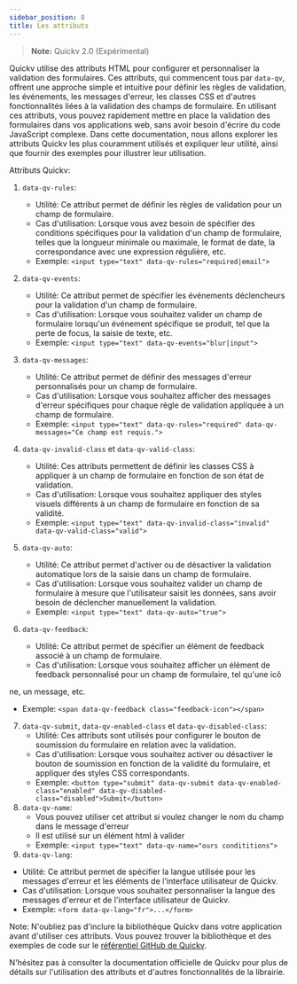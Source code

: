 ```yaml
---
sidebar_position: 8
title: Les attributs
---
```

> **Note:**  Quickv 2.0 (Expérimental)

Quickv utilise des attributs HTML pour configurer et personnaliser la validation des formulaires. Ces attributs, qui commencent tous par `data-qv`, offrent une approche simple et intuitive pour définir les règles de validation, les événements, les messages d'erreur, les classes CSS et d'autres fonctionnalités liées à la validation des champs de formulaire. En utilisant ces attributs, vous pouvez rapidement mettre en place la validation des formulaires dans vos applications web, sans avoir besoin d'écrire du code JavaScript complexe. Dans cette documentation, nous allons explorer les attributs Quickv les plus couramment utilisés et expliquer leur utilité, ainsi que fournir des exemples pour illustrer leur utilisation.

Attributs Quickv:

1. `data-qv-rules`:
   - Utilité: Ce attribut permet de définir les règles de validation pour un champ de formulaire.
   - Cas d'utilisation: Lorsque vous avez besoin de spécifier des conditions spécifiques pour la validation d'un champ de formulaire, telles que la longueur minimale ou maximale, le format de date, la correspondance avec une expression régulière, etc.
   - Exemple: `<input type="text" data-qv-rules="required|email">`

2. `data-qv-events`:
   - Utilité: Ce attribut permet de spécifier les événements déclencheurs pour la validation d'un champ de formulaire.
   - Cas d'utilisation: Lorsque vous souhaitez valider un champ de formulaire lorsqu'un événement spécifique se produit, tel que la perte de focus, la saisie de texte, etc.
   - Exemple: `<input type="text" data-qv-events="blur|input">`

3. `data-qv-messages`:
   - Utilité: Ce attribut permet de définir des messages d'erreur personnalisés pour un champ de formulaire.
   - Cas d'utilisation: Lorsque vous souhaitez afficher des messages d'erreur spécifiques pour chaque règle de validation appliquée à un champ de formulaire.
   - Exemple: `<input type="text" data-qv-rules="required" data-qv-messages="Ce champ est requis.">`

4. `data-qv-invalid-class` et `data-qv-valid-class`:
   - Utilité: Ces attributs permettent de définir les classes CSS à appliquer à un champ de formulaire en fonction de son état de validation.
   - Cas d'utilisation: Lorsque vous souhaitez appliquer des styles visuels différents à un champ de formulaire en fonction de sa validité.
   - Exemple: `<input type="text" data-qv-invalid-class="invalid" data-qv-valid-class="valid">`

5. `data-qv-auto`:
   - Utilité: Ce attribut permet d'activer ou de désactiver la validation automatique lors de la saisie dans un champ de formulaire.
   - Cas d'utilisation: Lorsque vous souhaitez valider un champ de formulaire à mesure que l'utilisateur saisit les données, sans avoir besoin de déclencher manuellement la validation.
   - Exemple: `<input type="text" data-qv-auto="true">`

6. `data-qv-feedback`:
   - Utilité: Ce attribut permet de spécifier un élément de feedback associé à un champ de formulaire.
   - Cas d'utilisation: Lorsque vous souhaitez afficher un élément de feedback personnalisé pour un champ de formulaire, tel qu'une icô

ne, un message, etc.
   - Exemple: `<span data-qv-feedback class="feedback-icon"></span>`

7. `data-qv-submit`, `data-qv-enabled-class` et `data-qv-disabled-class`:
   - Utilité: Ces attributs sont utilisés pour configurer le bouton de soumission du formulaire en relation avec la validation.
   - Cas d'utilisation: Lorsque vous souhaitez activer ou désactiver le bouton de soumission en fonction de la validité du formulaire, et appliquer des styles CSS correspondants.
   - Exemple: `<button type="submit" data-qv-submit data-qv-enabled-class="enabled" data-qv-disabled-class="disabled">Submit</button>`
8. `data-qv-name`: 
   - Vous pouvez utiliser cet attribut si voulez changer le nom du champ dans le message d'erreur
   - Il est utilisé sur un élément html à valider
   - Exemple: `<input type="text" data-qv-name="ours condititions">`
9.  `data-qv-lang`:
   - Utilité: Ce attribut permet de spécifier la langue utilisée pour les messages d'erreur et les éléments de l'interface utilisateur de Quickv.
   - Cas d'utilisation: Lorsque vous souhaitez personnaliser la langue des messages d'erreur et de l'interface utilisateur de Quickv.
   - Exemple: `<form data-qv-lang="fr">...</form>`

Note: N'oubliez pas d'inclure la bibliothèque Quickv dans votre application avant d'utiliser ces attributs. Vous pouvez trouver la bibliothèque et des exemples de code sur le [référentiel GitHub de Quickv](https://github.com/quick-v/quickv).

N'hésitez pas à consulter la documentation officielle de Quickv pour plus de détails sur l'utilisation des attributs et d'autres fonctionnalités de la librairie.